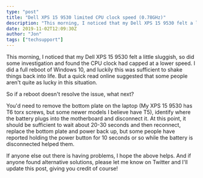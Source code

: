 ```yaml
---
type: "post"
title: "Dell XPS 15 9530 limited CPU clock speed (0.78GHz)"
description: "This morning, I noticed that my Dell XPS 15 9530 felt a little sluggish, so did some investigation and found the CPU clock had capped at a lower speed..."
date: 2019-11-02T12:09:30Z
author: "Jon"
tags: ["techsupport"]
---
```


This morning, I noticed that my Dell XPS 15 9530 felt a little sluggish, so did some investigation and found the CPU clock had capped at a lower speed. I did a full reboot of Windows 10, and luckily this was sufficient to shake things back into life. But a quick read online suggested that some people aren't quite as lucky in this situation.

So if a reboot doesn't resolve the issue, what next?

You'd need to remove the bottom plate on the laptop (My XPS 15 9530 has T6 torx screws, but some newer models I believe have T5), identify where the battery plugs into the motherboard and disconnect it. At this point, it should be sufficient to wait about 20-30 seconds and then reconnect, replace the bottom plate and power back up, but some people have reported holding the power button for 10 seconds or so while the battery is disconnected helped them.

If anyone else out there is having problems, I hope the above helps. And if anyone found alternative solutions, please let me know on Twitter and I'll update this post, giving you credit of course!
